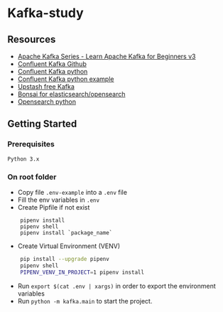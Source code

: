 # Kafka-study

## Resources 

- [Apache Kafka Series - Learn Apache Kafka for Beginners v3](https://www.udemy.com/course/apache-kafka/?couponCode=2021PM25)
- [Confluent Kafka Github](https://github.com/confluentinc/confluent-kafka-python)
- [Confluent Kafka python](https://developer.confluent.io/get-started/python#introduction)
- [Confluent Kafka python example](https://pandeyshikha075.medium.com/getting-started-with-confluent-kafka-in-python-579b708801e7)
- [Upstash free Kafka](https://console.upstash.com)
- [Bonsai for elasticsearch/opensearch](https://bonsai.io/pricing)
- [Opensearch python](https://opensearch.org/docs/latest/clients/python-low-level/)

## Getting Started

### Prerequisites

`Python 3.x`

### On root folder

- Copy file `.env-example` into a `.env` file
- Fill the env variables in `.env`
- Create Pipfile if not exist
```
    pipenv install 
    pipenv shell
    pipenv install `package_name`
```
- Create Virtual Environment (VENV)
```sh
    pip install --upgrade pipenv
    pipenv shell
    PIPENV_VENV_IN_PROJECT=1 pipenv install
```
- Run `export $(cat .env | xargs)` in order to export the environment variables
- Run `python -m kafka.main` to start the project.


